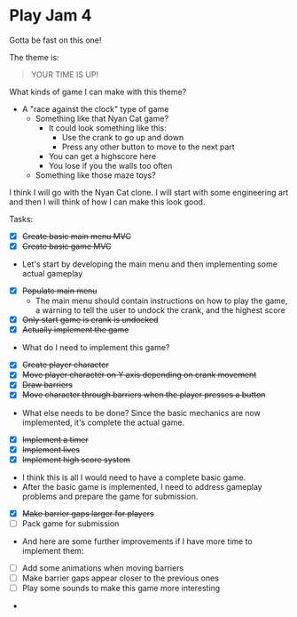 # Play Jam 4

Gotta be fast on this one!

The theme is:

> YOUR TIME IS UP!

What kinds of game I can make with this theme?

- A "race against the clock" type of game
  - Something like that Nyan Cat game?
    - It could look something like this:
      - Use the crank to go up and down
      - Press any other button to move to the next part
    - You can get a highscore here
    - You lose if you the walls too often
  - Something like those maze toys?

I think I will go with the Nyan Cat clone. I will start with some
engineering art and then I will think of how I can make this look good.

Tasks:
- [x] ~~Create basic main menu MVC~~
- [x] ~~Create basic game MVC~~
- Let's start by developing the main menu and then implementing some
  actual gameplay
- [x] ~~Populate main menu~~
  - The main menu should contain instructions on how to play the game,
    a warning to tell the user to undock the crank, and the highest score
- [x] ~~Only start game is crank is undocked~~
- [x] ~~Actually implement the game~~
- What do I need to implement this game?
- [x] ~~Create player character~~
- [x] ~~Move player character on Y axis depending on crank movement~~
- [x] ~~Draw barriers~~
- [x] ~~Move character through barriers when the player presses a button~~
- What else needs to be done? Since the basic mechanics are now implemented,
  it's complete the actual game.
- [x] ~~Implement a timer~~
- [x] ~~Implement lives~~
- [x] ~~Implement high score system~~
- I think this is all I would need to have a complete basic game.
- After the basic game is implemented, I need to address gameplay problems
  and prepare the game for submission.
- [x] ~~Make barrier gaps larger for players~~
- [ ] Pack game for submission
- And here are some further improvements if I have more time to implement 
  them:
- [ ] Add some animations when moving barriers
- [ ] Make barrier gaps appear closer to the previous ones
- [ ] Play some sounds to make this game more interesting
-
